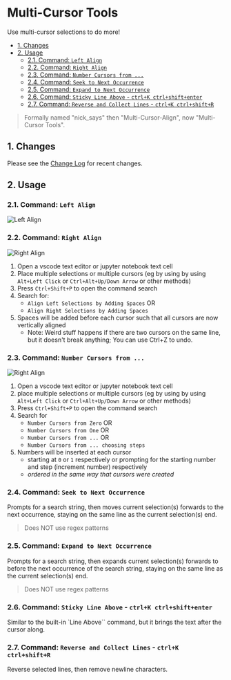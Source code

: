 # Multi-Cursor Tools <!-- omit in toc -->

Use multi-cursor selections to do more!

- [1. Changes](#1-changes)
- [2. Usage](#2-usage)
  - [2.1. Command: `Left Align`](#21-command-left-align)
  - [2.2. Command: `Right Align`](#22-command-right-align)
  - [2.3. Command: `Number Cursors from ...`](#23-command-number-cursors-from-)
  - [2.4. Command: `Seek to Next Occurrence`](#24-command-seek-to-next-occurrence)
  - [2.5. Command: `Expand to Next Occurrence`](#25-command-expand-to-next-occurrence)
  - [2.6. Command: `Sticky Line Above` - `ctrl+K ctrl+shift+enter`](#26-command-sticky-line-above---ctrlk-ctrlshiftenter)
  - [2.7. Command: `Reverse and Collect Lines` - `ctrl+K ctrl+shift+R`](#27-command-reverse-and-collect-lines---ctrlk-ctrlshiftr)

> Formally named "nick_says" then "Multi-Cursor-Align", now "Multi-Cursor
> Tools".

## 1. Changes

Please see the [Change Log](./CHANGELOG.md) for recent changes.

## 2. Usage

### 2.1. Command: `Left Align`

![Left Align](./readme_extras/demo_left_align.gif)

### 2.2. Command: `Right Align`

![Right Align](./readme_extras/demo_right_align.gif)

1. Open a vscode text editor or jupyter notebook text cell
2. Place multiple selections or multiple cursors (eg by using by using
   `Alt+Left Click` or `Ctrl+Alt+Up/Down Arrow` or other methods)
3. Press `Ctrl+Shift+P` to open the command search
4. Search for:
   - `Align Left Selections by Adding Spaces` OR
   - `Align Right Selections by Adding Spaces`
5. Spaces will be added before each cursor such that all cursors are now
   vertically aligned
   - Note: Weird stuff happens if there are two cursors on the same line, but it
     doesn't break anything; You can use Ctrl+Z to undo.

### 2.3. Command: `Number Cursors from ...`

![Right Align](./readme_extras/demo_number_cursors.gif)

1. Open a vscode text editor or jupyter notebook text cell
2. place multiple selections or multiple cursors (eg by using by using
   `Alt+Left Click` or `Ctrl+Alt+Up/Down Arrow` or other methods)
3. Press `Ctrl+Shift+P` to open the command search
4. Search for
   - `Number Cursors from Zero` OR
   - `Number Cursors from One` OR
   - `Number Cursors from ...` OR
   - `Number Cursors from ... choosing steps`
5. Numbers will be inserted at each cursor
   - starting at `0` or `1` respectively or prompting for the starting number
     and step (increment number) respectively
   - *ordered in the same way that cursors were created*

### 2.4. Command: `Seek to Next Occurrence`

Prompts for a search string, then moves current selection(s) forwards to the
next occurrence, staying on the same line as the current selection(s) end.

> Does NOT use regex patterns

### 2.5. Command: `Expand to Next Occurrence`

Prompts for a search string, then expands current selection(s) forwards to
before the next occurrence of the search string, staying on the same line as the
current selection(s) end.

> Does NOT use regex patterns

### 2.6. Command: `Sticky Line Above` - `ctrl+K ctrl+shift+enter`

Similar to the built-in `Line Above`` command, but it brings the text after the
cursor along.

### 2.7. Command: `Reverse and Collect Lines` - `ctrl+K ctrl+shift+R`

Reverse selected lines, then remove newline characters.
